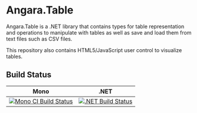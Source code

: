 # Angara.Table
Angara.Table is a .NET library that contains types for table representation and operations to manipulate with tables as well as save and load them from text files such as CSV files.

This repository also contains HTML5/JavaScript user control to visualize tables.

## Build Status

Mono | .NET
---- | ----
[![Mono CI Build Status](https://img.shields.io/travis/predictionmachines/Angara.Table/master.svg)](https://travis-ci.org/predictionmachines/Angara.Table) | [![.NET Build Status](https://img.shields.io/appveyor/ci/predictionmachines/angara-table/master.svg)](https://ci.appveyor.com/project/vassilyl/angara-table)


